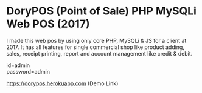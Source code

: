 # DoryPOS (Point of Sale) PHP MySQLi Web POS (2017)
I made this web pos by using only core PHP, MySQLi & JS for a client at 2017. It has all features for single commercial shop like product adding, sales, receipt printing, report and account management like credit & debit.

id=admin  
password=admin


https://dorypos.herokuapp.com  (Demo Link)
